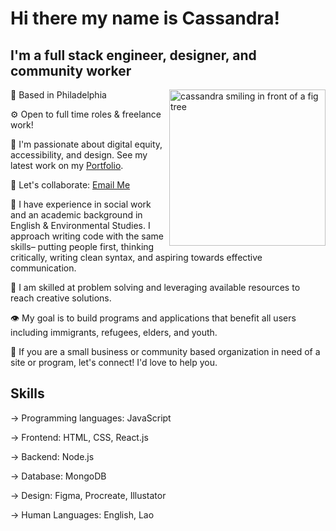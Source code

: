 # Hi there my name is Cassandra!

## I'm a full stack engineer, designer, and community worker

<img width="250" align="right" alt="cassandra smiling in front of a fig tree" src="https://github.com/codedbycass/codedbycass/assets/122684139/9bc78294-9b06-4ab9-bf3f-b5c0f1e325b6">

📍 Based in Philadelphia

⚙️ Open to full time roles & freelance work! 

🌟 I'm passionate about digital equity, accessibility, and design. See my latest work on my [Portfolio](https://codedbycass.netlify.app/).

📧 Let's collaborate: [Email Me](cassandramanotham@gmail.com) 

💭 I have experience in social work and an academic background in English & Environmental Studies. I approach writing code with the same skills– putting people first, thinking critically, writing clean syntax, and aspiring towards effective communication.

🧠 I am skilled at problem solving and leveraging available resources to reach creative solutions. 

👁️ My goal is to build programs and applications that benefit all users including immigrants, refugees, elders, and youth.

🤝 If you are a small business or community based organization in need of a site or program, let's connect! I'd love to help you.


## Skills
→ Programming languages: JavaScript

→ Frontend: HTML, CSS, React.js

→ Backend: Node.js

→ Database: MongoDB

→ Design: Figma, Procreate, Illustator

→ Human Languages: English, Lao



